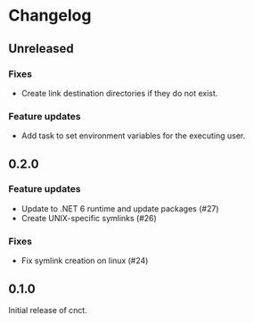 # Changelog

## Unreleased

### Fixes

* Create link destination directories if they do not exist.

### Feature updates

* Add task to set environment variables for the executing user.

## 0.2.0

### Feature updates

* Update to .NET 6 runtime and update packages (#27)
* Create UNIX-specific symlinks (#26)

### Fixes

* Fix symlink creation on linux (#24)

## 0.1.0

Initial release of cnct.
